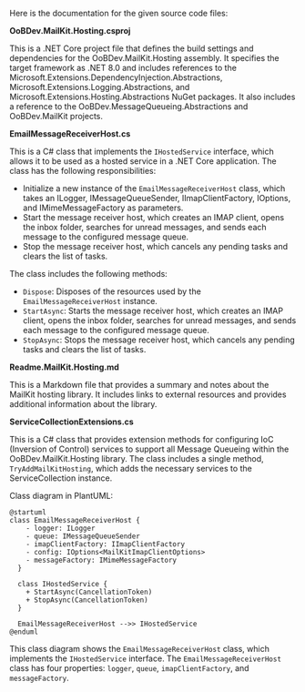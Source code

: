 Here is the documentation for the given source code files:

**OoBDev.MailKit.Hosting.csproj**

This is a .NET Core project file that defines the build settings and dependencies for the OoBDev.MailKit.Hosting assembly. It specifies the target framework as .NET 8.0 and includes references to the Microsoft.Extensions.DependencyInjection.Abstractions, Microsoft.Extensions.Logging.Abstractions, and Microsoft.Extensions.Hosting.Abstractions NuGet packages. It also includes a reference to the OoBDev.MessageQueueing.Abstractions and OoBDev.MailKit projects.

**EmailMessageReceiverHost.cs**

This is a C# class that implements the `IHostedService` interface, which allows it to be used as a hosted service in a .NET Core application. The class has the following responsibilities:

* Initialize a new instance of the `EmailMessageReceiverHost` class, which takes an ILogger, IMessageQueueSender, IImapClientFactory, IOptions<MailKitImapClientOptions>, and IMimeMessageFactory as parameters.
* Start the message receiver host, which creates an IMAP client, opens the inbox folder, searches for unread messages, and sends each message to the configured message queue.
* Stop the message receiver host, which cancels any pending tasks and clears the list of tasks.

The class includes the following methods:

* `Dispose`: Disposes of the resources used by the `EmailMessageReceiverHost` instance.
* `StartAsync`: Starts the message receiver host, which creates an IMAP client, opens the inbox folder, searches for unread messages, and sends each message to the configured message queue.
* `StopAsync`: Stops the message receiver host, which cancels any pending tasks and clears the list of tasks.

**Readme.MailKit.Hosting.md**

This is a Markdown file that provides a summary and notes about the MailKit hosting library. It includes links to external resources and provides additional information about the library.

**ServiceCollectionExtensions.cs**

This is a C# class that provides extension methods for configuring IoC (Inversion of Control) services to support all Message Queueing within the OoBDev.MailKit.Hosting library. The class includes a single method, `TryAddMailKitHosting`, which adds the necessary services to the ServiceCollection instance.

Class diagram in PlantUML:

```plantuml
@startuml
class EmailMessageReceiverHost {
    - logger: ILogger
    - queue: IMessageQueueSender
    - imapClientFactory: IImapClientFactory
    - config: IOptions<MailKitImapClientOptions>
    - messageFactory: IMimeMessageFactory
  }

  class IHostedService {
    + StartAsync(CancellationToken)
    + StopAsync(CancellationToken)
  }

  EmailMessageReceiverHost -->> IHostedService
@enduml
```

This class diagram shows the `EmailMessageReceiverHost` class, which implements the `IHostedService` interface. The `EmailMessageReceiverHost` class has four properties: `logger`, `queue`, `imapClientFactory`, and `messageFactory`.